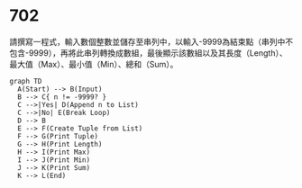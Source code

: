 # 702

請撰寫一程式，輸入數個整數並儲存至串列中，以輸入-9999為結束點（串列中不包含-9999），再將此串列轉換成數組，最後顯示該數組以及其長度（Length）、最大值（Max）、最小值（Min）、總和（Sum）。

```mermaid
graph TD
  A(Start) --> B(Input)
  B --> C{ n != -9999? }
  C -->|Yes| D(Append n to List)
  C -->|No| E(Break Loop)
  D --> B
  E --> F(Create Tuple from List)
  F --> G(Print Tuple)
  G --> H(Print Length)
  H --> I(Print Max)
  I --> J(Print Min)
  J --> K(Print Sum)
  K --> L(End)
  ```